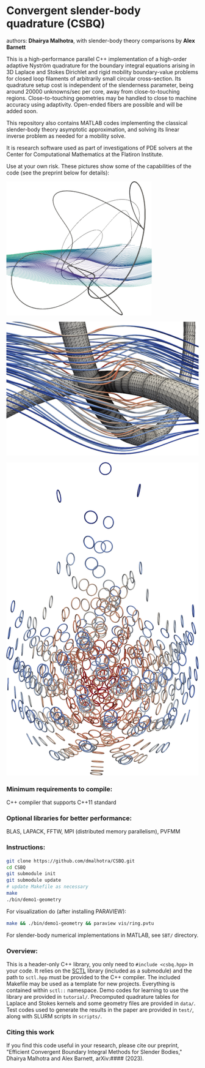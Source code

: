 # Convergent slender-body quadrature (CSBQ)

authors: **Dhairya Malhotra**, with slender-body theory comparisons by
**Alex Barnett**

This is a high-performance parallel C++ implementation of a high-order
adaptive Nystr&ouml;m quadrature for the boundary integral equations arising
in 3D Laplace and Stokes Dirichlet and rigid mobility boundary-value problems
for closed loop filaments of arbitrarily small circular cross-section.
Its quadrature setup cost is independent of the slenderness parameter, being around 20000 unknowns/sec per core, away from close-to-touching regions.
Close-to-touching geometries may be handled to close to machine accuracy using adaptivity.
Open-ended fibers are possible and will be added soon.

This repository also contains MATLAB codes implementing the classical
slender-body theory asymptotic approximation,
and solving its linear inverse problem as needed for a mobility solve.

It is research software used as part of investigations of PDE
solvers at the Center for Computational Mathematics at the Flatiron Institute.

Use at your own risk. These pictures show some of the capabilities of the code (see the preprint below for details):


![Stokes flow solution around rigid slender fiber with aspect ratio 1000, max error 10<sup>-10</sup>](pics/tangle-stokes-streamlines_sm.png)

![Stokes flow solution near close-to-touching rings, max error 10<sup>-11</sup>](pics/close-to-touching-streamlines_sm.png)

![Sedimentation of 512 rings each of aspect ratio 20, timestepped to 7-digit accuracy on 160 cores](pics/sed512-117_sm.png)



### Minimum requirements to compile:

C++ compiler that supports C++11 standard


### Optional libraries for better performance:

BLAS, LAPACK, FFTW, MPI (distributed memory parallelism), PVFMM

### Instructions:

```bash
git clone https://github.com/dmalhotra/CSBQ.git
cd CSBQ
git submodule init
git submodule update
# update Makefile as necessary
make
./bin/demo1-geometry
```

For visualization do (after installing PARAVIEW):

```bash
make && ./bin/demo1-geometry && paraview vis/ring.pvtu
```

For slender-body numerical implementations in MATLAB, see `SBT/` directory.


### Overview:
This is a header-only C++ library, you only need to `#include <csbq.hpp>` in your code.
It relies on the [SCTL](https://github.com/dmalhotra/SCTL) library (included as a submodule) and the path to `sctl.hpp` must be provided to the C++ compiler.
The included Makefile may be used as a template for new projects.
Everything is contained within `sctl::` namespace.
Demo codes for learning to use the library are provided in `tutorial/`.
Precomputed quadrature tables for Laplace and Stokes kernels and some geometry files are provided in `data/`.
Test codes used to generate the results in the paper are provided in `test/`, along with SLURM scripts in `scripts/`.

### Citing this work

If you find this code useful in your research, please cite our preprint,
"Efficient Convergent Boundary Integral Methods for Slender Bodies,"
Dhairya Malhotra and Alex Barnett, arXiv:#### (2023).
